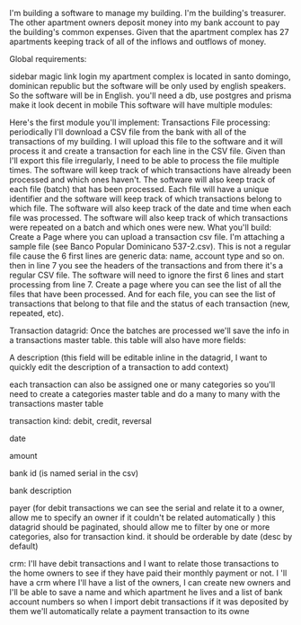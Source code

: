 I'm building a software to manage my building. I'm the building's treasurer. The other apartment owners deposit money into my bank account to pay the building's common expenses. Given that the apartment complex has 27 apartments keeping track of all of the inflows and outflows of money.

Global requirements:

sidebar
magic link login
my apartment complex is located in santo domingo, dominican republic but the software will be only used by english speakers. So the software will be in English.
you'll need a db, use postgres and prisma
make it look decent in mobile
This software will have multiple modules:

Here's the first module you'll implement:
Transactions File processing: periodically I'll download a CSV file from the bank with all of the transactions of my building. I will upload this file to the software and it will process it and create a transaction for each line in the CSV file. Given than I'll export this file irregularly, I need to be able to process the file multiple times. The software will keep track of which transactions have already been processed and which ones haven't. The software will also keep track of each file (batch) that has been processed. Each file will have a unique identifier and the software will keep track of which transactions belong to which file. The software will also keep track of the date and time when each file was processed. The software will also keep track of which transactions were repeated on a batch and which ones were new.
What you'll build: Create a Page where you can upload a transaction csv file. I'm attaching a sample file (see Banco Popular Dominicano 537-2.csv). This is not a regular file cause the 6 first lines are generic data: name, account type and so on. then in line 7 you see the headers of the transactions and from there it's a regular CSV file. The software will need to ignore the first 6 lines and start processing from line 7. Create a page where you can see the list of all the files that have been processed. And for each file, you can see the list of transactions that belong to that file and the status of each transaction (new, repeated, etc).

Transaction datagrid: Once the batches are processed we'll save the info in a transactions master table. this table will also have more fields:

A description (this field will be editable inline in the datagrid, I want to quickly edit the description of a transaction to add context)

each transaction can also be assigned one or many categories so you'll need to create a categories master table and do a many to many with the transactions master table

transaction kind: debit, credit, reversal

date

amount

bank id (is named serial in the csv)

bank description

payer (for debit transactions we can see the serial and relate it to a owner, allow me to specify an owner if it couldn't be related automatically ) this datagrid should be paginated, should allow me to filter by one or more categories, also for transaction kind. it should be orderable by date (desc by default)

crm: I'll have debit transactions and I want to relate those transactions to the home owners to see if they have paid their monthly payment or not. I 'll have a crm where I'll have a list of the owners, I can create new owners and I'll be able to save a name and which apartment he lives and a list of bank account numbers so when I import debit transactions if it was deposited by them we'll automatically relate a payment transaction to its owne
